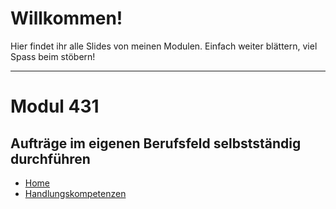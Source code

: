 <!--
theme: gaia
class:
 - invert
headingDivider: 2
paginate: true
-->

# Willkommen!

Hier findet ihr alle Slides von meinen Modulen.
Einfach weiter blättern, viel Spass beim stöbern!

---

# Modul 431

## Aufträge im eigenen Berufsfeld selbstständig durchführen

- [Home](./modul-431)
- [Handlungskompetenzen](./modul-431/handlungskompetenzen)

